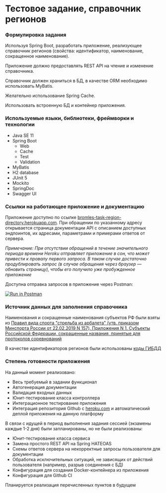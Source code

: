 # Тестовое задание, справочник регионов

### Формулировка задания

Используя Spring Boot, разработать приложение, реализующее справочник регионов
(свойства: идентификатор, наименование, сокращенное наименование).

Приложение должно предоставлять REST API на чтение и изменение справочника.

Справочник должен храниться в БД, в качестве ORM необходимо использовать MyBatis.

Желательно использование Spring Cache.

Использовать встроенную БД и контейнер приложения.

### Используемые языки, библиотеки, фреймворки и технологии

*   Java SE 11
*   Spring Boot
    * Web
    * Cache
    * Test
    * Validation
*   MyBatis
*   H2 database
*   JUnit 5
*   Mockito
*   SpringDoc
*   Swagger UI

### Ссылки на работающее приложение и документацию

Приложение доступно по ссылке [bromles-task-region-directory.herokuapp.com](https://bromles-task-region-directory.herokuapp.com).
При обращении по указанному адресу открывается страница документации API с описанием доступных эндпоинтов, их адресами, параметрами и примерами ответов от сервера.

_Примечание: При отсутствии обращений в течение значительного периода времени Heroku отправляет приложение в сон, что может привести к провалу первого запроса.
В таком случае достаточно продублировать запрос (в случае обращения через браузер — обновить страницу), чтобы его получило уже пробужденное приложение_

Доступна отправка запросов в приложение через Postman:

[![Run in Postman](https://run.pstmn.io/button.svg)](https://app.getpostman.com/run-collection/b96669d3587306dfd6fd)

### Источник данных для заполнения справочника

Наименования и сокращенные наименования субъектов РФ были взяты из [Правил вида спорта "стрельба из арбалета" (утв. приказом Минспорта России от 22.02.2019 N 157),
Приложения N 1. Субъекты Российской Федерации, сокращенные названия, принятые для протоколов соревнований](https://sudact.ru/law/pravila-vida-sporta-strelba-iz-arbaleta-utv/prilozhenie-n-1/)

В качестве идентификаторов регионов были использованы [коды ГИБДД](https://ru.wikipedia.org/wiki/%D0%9A%D0%BE%D0%B4%D1%8B_%D1%81%D1%83%D0%B1%D1%8A%D0%B5%D0%BA%D1%82%D0%BE%D0%B2_%D0%A0%D0%BE%D1%81%D1%81%D0%B8%D0%B9%D1%81%D0%BA%D0%BE%D0%B9_%D0%A4%D0%B5%D0%B4%D0%B5%D1%80%D0%B0%D1%86%D0%B8%D0%B8)

### Степень готовности приложения

На данный момент реализовано:
*   Весь требуемый в задании функционал
*   Автогенерация документации
*   Валидация входных данных
*   Юнит-тестирование класса контроллера
*   Интеграционное тестирование приложения
*   Интеграция репозитория Github с [heroku.com](https://heroku.com) и автоматический деплой приложения на данную платформу

В связи с идущей в период выполнения задания сессией (экзамены каждые 1-2 дня) были запланированы, но не были реализованы:

*   Юнит-тестирование класса сервиса
*   Замена простого REST API на Spring HATEOAS
*   Схемы ответов сервера на некорректные запросы пользователя для документации
*   Обработка исключительных ситуаций, не зависящих от действий пользователя (например, разрыв соединения с БД)
*   Конфигурация для создания Docker-контейнера из приложения
*   Конфигурация для Github CI

Планируется реализация перечисленных пунктов в будущем
